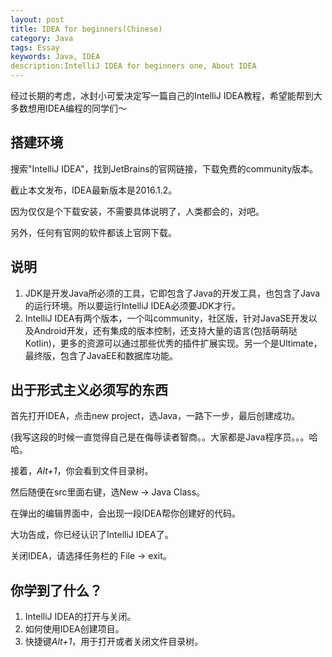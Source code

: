 ```yaml
---
layout: post
title: IDEA for beginners(Chinese)
category: Java
tags: Essay
keywords: Java, IDEA
description:IntelliJ IDEA for beginners one, About IDEA
---
```


经过长期的考虑，冰封小可爱决定写一篇自己的IntelliJ IDEA教程，希望能帮到大多数想用IDEA编程的同学们～

## 搭建环境

搜索"IntelliJ IDEA"，找到JetBrains的官网链接，下载免费的community版本。

截止本文发布，IDEA最新版本是2016.1.2。

因为仅仅是个下载安装，不需要具体说明了，人类都会的，对吧。

另外，任何有官网的软件都该上官网下载。

## 说明

1. JDK是开发Java所必须的工具，它即包含了Java的开发工具，也包含了Java的运行环境。所以要运行IntelliJ IDEA必须要JDK才行。
2. IntelliJ IDEA有两个版本，一个叫community，社区版，针对JavaSE开发以及Android开发，还有集成的版本控制，还支持大量的语言(包括萌萌哒Kotlin)，更多的资源可以通过那些优秀的插件扩展实现。另一个是Ultimate，最终版，包含了JavaEE和数据库功能。


## 出于形式主义必须写的东西

首先打开IDEA，点击new project，选Java，一路下一步，最后创建成功。

(我写这段的时候一直觉得自己是在侮辱读者智商。。大家都是Java程序员。。。哈哈。

接着，*Alt+1*，你会看到文件目录树。

然后随便在src里面右键，选New -> Java Class。

在弹出的编辑界面中，会出现一段IDEA帮你创建好的代码。

大功告成，你已经认识了IntelliJ IDEA了。

关闭IDEA，请选择任务栏的 File -> exit。

## 你学到了什么？

1. IntelliJ IDEA的打开与关闭。
2. 如何使用IDEA创建项目。
3. 快捷键*Alt+1*，用于打开或者关闭文件目录树。


